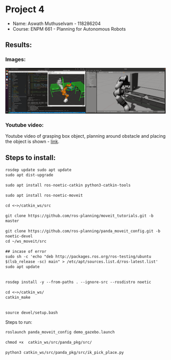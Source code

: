# Project 4 
- Name: Aswath Muthuselvam - 118286204
- Course: ENPM 661 - Planning for Autonomous Robots

## Results:

### Images:
![Image](./assets/simulation.png)

### Youtube video:
Youtube video of grasping box object, planning around obstacle and placing the object is shown - 
[link](https://youtu.be/KOL3YUmGwpU).

## Steps to install:
```
rosdep update sudo apt update
sudo apt dist-upgrade

sudo apt install ros-noetic-catkin python3-catkin-tools

sudo apt install ros-noetic-moveit

cd <~>/catkin_ws/src

git clone https://github.com/ros-planning/moveit_tutorials.git -b master

git clone https://github.com/ros-planning/panda_moveit_config.git -b noetic-devel
cd ~/ws_moveit/src

## incase of error
sudo sh -c 'echo "deb http://packages.ros.org/ros-testing/ubuntu $(lsb_release -sc) main" > /etc/apt/sources.list.d/ros-latest.list' 
sudo apt update


rosdep install -y --from-paths . --ignore-src --rosdistro noetic

cd <~>/catkin_ws/
catkin_make


source devel/setup.bash

```

Steps to run:
```
roslaunch panda_moveit_config demo_gazebo.launch

chmod +x  catkin_ws/src/panda_pkg/src/

python3 catkin_ws/src/panda_pkg/src/ik_pick_place.py

```
